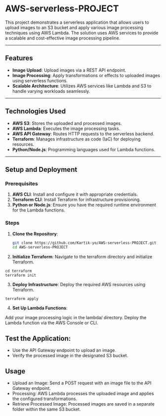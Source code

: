 # AWS-serverless-PROJECT

This project demonstrates a serverless application that allows users to upload images to an S3 bucket and apply various image processing techniques using AWS Lambda. The solution uses AWS services to provide a scalable and cost-effective image processing pipeline.

---

## Features

- **Image Upload**: Upload images via a REST API endpoint.
- **Image Processing**: Apply transformations or effects to uploaded images using serverless functions.
- **Scalable Architecture**: Utilizes AWS services like Lambda and S3 to handle varying workloads seamlessly.

---

## Technologies Used

- **AWS S3**: Stores the uploaded and processed images.
- **AWS Lambda**: Executes the image processing tasks.
- **AWS API Gateway**: Routes HTTP requests to the serverless backend.
- **Terraform**: Manages infrastructure as code (IaC) for deploying resources.
- **Python/Node.js**: Programming languages used for Lambda functions.

---

## Setup and Deployment

### Prerequisites

1. **AWS CLI**: Install and configure it with appropriate credentials.
2. **Terraform CLI**: Install Terraform for infrastructure provisioning.
3. **Python or Node.js**: Ensure you have the required runtime environment for the Lambda functions.

### Steps

1. **Clone the Repository**:
   ```bash
   git clone https://github.com/Kartik-yo/AWS-serverless-PROJECT.git
   cd AWS-serverless-PROJECT
2. **Initialize Terraform**:
   Navigate to the terraform directory and initialize Terraform.
```
cd terraform
terraform init
```
3. **Deploy Infrastructure**:
   Deploy the required AWS resources using Terraform.

```
terraform apply

```
4. **Set Up Lambda Functions**:

Add your image processing logic in the lambda/ directory.
Deploy the Lambda function via the AWS Console or CLI.

## Test the Application:

- Use the API Gateway endpoint to upload an image.
- Verify the processed image in the designated S3 bucket.

## Usage

- Upload an Image: Send a POST request with an image file to the API Gateway endpoint.
- Processing: AWS Lambda processes the uploaded image and applies the configured transformations.
- Retrieve Processed Image: Processed images are saved in a separate folder within the same S3 bucket.

